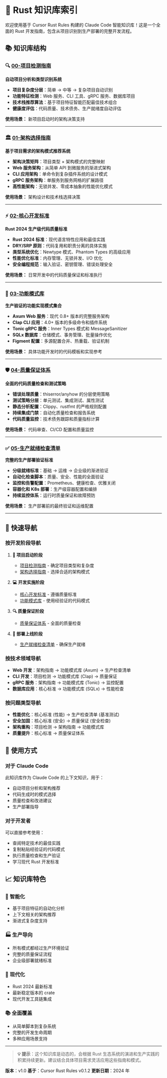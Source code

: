 # 🦀 Rust 知识库索引

欢迎使用基于 Cursor Rust Rules 构建的 Claude Code 智能知识库！这是一个全面的 Rust 开发指南，包含从项目识别到生产部署的完整开发流程。

## 📚 知识库结构

### 🔍 [00-项目检测指南](./00-project-detection.md)
**自动项目分析和类型识别系统**

- **项目复杂度分层**：简单 → 中等 → 复杂项目自动识别
- **功能特征检测**：Web 服务、CLI 工具、gRPC 服务、数据库项目
- **技术栈推荐算法**：基于项目特征智能匹配最佳技术组合
- **健康度评估**：代码质量、技术债务、生产就绪度自动评估

**使用场景：** 新项目启动时的架构决策支持

---

### 🏛️ [01-架构选择指南](./01-architecture-guide.md)
**基于项目需求的架构模式推荐系统**

- **架构决策矩阵**：项目类型 × 架构模式的完整映射
- **Web 服务架构**：从简单 API 到微服务的渐进式架构
- **CLI 应用架构**：单命令到复杂插件系统的设计模式
- **gRPC 服务架构**：单服务到服务网格的扩展路径
- **高性能架构**：无锁并发、零成本抽象的性能优化模式

**使用场景：** 架构设计和技术栈选择决策

---

### ⚡ [02-核心开发标准](./02-core-standards.md)
**Rust 2024 生产级代码质量标准**

- **Rust 2024 标准**：现代语言特性应用和最佳实践
- **DRY/SRP 原则**：代码复用和职责分离的具体实施
- **类型系统优化**：Newtype 模式、Phantom Types 的高级应用
- **性能优化标准**：内存管理、无锁并发、I/O 优化
- **安全编程规范**：输入验证、密钥管理、错误处理安全

**使用场景：** 日常开发中的代码质量保证和标准执行

---

### 🔧 [03-功能模式库](./03-feature-patterns.md)
**生产验证的功能实现模式集合**

- **Axum Web 服务**：现代 0.8+ 版本的完整服务架构
- **Clap CLI 应用**：4.0+ 版本的多级命令和插件系统
- **Tonic gRPC 服务**：Inner Types 模式和 MessageSanitizer
- **SQLx 数据库**：仓储模式、事务管理、批量操作优化
- **Figment 配置**：多源配置合并、热重载、验证机制

**使用场景：** 具体功能开发时的代码模板和实现参考

---

### 🛡️ [04-质量保证体系](./04-quality-assurance.md)
**全面的代码质量检查和测试策略**

- **错误处理质量**：thiserror/anyhow 的分层使用策略
- **测试策略分层**：单元测试、集成测试、属性测试
- **静态分析配置**：Clippy、rustfmt 的严格规则配置
- **持续集成门禁**：自动化质量检查和报告系统
- **代码质量监控**：技术债务跟踪和质量指标计算

**使用场景：** 代码审查、CI/CD 配置和质量监控

---

### ✅ [05-生产就绪检查清单](./05-production-checklist.md)
**完整的生产部署验证标准**

- **分级就绪标准**：基础 → 运维 → 企业级的渐进验证
- **自动化检查脚本**：质量、安全、性能的全面验证
- **监控和告警配置**：Prometheus、健康检查、优雅关闭
- **容器化和 K8s 部署**：生产级容器配置和编排
- **持续监控体系**：运行时质量保证和故障预防

**使用场景：** 生产部署前的最终验证和运维配置

---

## 🎯 快速导航

### 按开发阶段导航

1. **🚀 项目启动阶段**
   - [项目检测指南](./00-project-detection.md) - 确定项目类型和复杂度
   - [架构选择指南](./01-architecture-guide.md) - 选择合适的架构模式

2. **💻 开发实施阶段**
   - [核心开发标准](./02-core-standards.md) - 遵循质量标准
   - [功能模式库](./03-feature-patterns.md) - 使用经验证的代码模式

3. **🔍 质量保证阶段**
   - [质量保证体系](./04-quality-assurance.md) - 全面的质量检查

4. **🚢 部署上线阶段**
   - [生产就绪检查清单](./05-production-checklist.md) - 确保生产就绪

### 按技术领域导航

- **Web 开发**：架构指南 → 功能模式库 (Axum) → 生产检查清单
- **CLI 开发**：项目检测 → 功能模式库 (Clap) → 质量保证
- **gRPC 服务**：架构指南 → 功能模式库 (Tonic) → 监控配置
- **数据库应用**：核心标准 → 功能模式库 (SQLx) → 性能检查

### 按问题类型导航

- **性能优化**：核心标准 (性能) → 生产检查清单 (基准测试)
- **安全加固**：核心标准 (安全) → 质量保证 (安全检查)
- **架构重构**：项目检测 → 架构指南 → 功能模式库
- **质量提升**：核心标准 → 质量保证体系

## 🔧 使用方式

### 对于 Claude Code
此知识库作为 Claude Code 的上下文知识，用于：
- 自动项目分析和架构推荐
- 代码生成时的模式选择
- 质量检查和改进建议
- 生产部署指导

### 对于开发者
可以直接参考使用：
- 查阅特定技术的最佳实践
- 复制粘贴经验证的代码模式
- 执行质量检查和生产验证
- 学习现代 Rust 开发标准

## 📈 知识库特色

### 🎯 **智能化**
- 基于项目特征的自动化分析
- 上下文相关的架构推荐
- 渐进式复杂度支持

### 🏭 **生产导向**
- 所有模式都经过生产环境验证
- 完整的质量保证流程
- 企业级部署就绪标准

### 🚀 **现代化**
- Rust 2024 最新标准
- 最新稳定版本的 crate
- 现代开发工具链集成

### 📚 **全面覆盖**
- 从简单脚本到复杂系统
- 完整的开发生命周期
- 多种应用场景支持

---

> **💡 提示**：这个知识库是动态的，会根据 Rust 生态系统的演进和生产实践的积累持续更新。建议结合具体项目需求灵活应用这些指南和模式。

**版本**：v1.0
**基于**：Cursor Rust Rules v0.1.2
**更新日期**：2024 年

